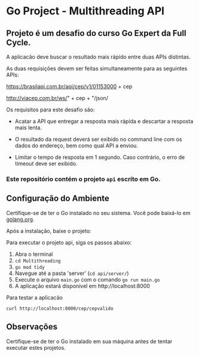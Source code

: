 # Go Project - Multithreading API

## Projeto é um desafio do curso <b>Go Expert</b> da Full Cycle.

A aplicacão deve buscar o resultado mais rápido entre duas APIs distintas.

As duas requisições devem ser feitas simultaneamente para as seguintes APIs:

https://brasilapi.com.br/api/cep/v1/01153000 + cep

http://viacep.com.br/ws/" + cep + "/json/

Os requisitos para este desafio são:

- Acatar a API que entregar a resposta mais rápida e descartar a resposta mais lenta.

- O resultado da request deverá ser exibido no command line com os dados do endereço, bem como qual API a enviou.

- Limitar o tempo de resposta em 1 segundo. Caso contrário, o erro de timeout deve ser exibido.


### Este repositório contém o projeto `api` escrito em Go.
 
## Configuração do Ambiente

Certifique-se de ter o Go instalado no seu sistema. Você pode baixá-lo em [golang.org](https://golang.org/dl/).

Após a instalação, baixe o projeto:
  
Para executar o projeto api, siga os passos abaixo:

1. Abra o terminal
2. `cd Multithreading `
3. `go mod tidy`
2. Navegue até a pasta 'server' (`cd api/server/`)
3. Execute o arquivo `main.go` com o comando `go run main.go`
4. A aplicação estará disponível em http://localhost:8000



Para testar a aplicacão

`curl http://localhost:8000/cep/cepvalido`


## Observações

Certifique-se de ter o Go instalado em sua máquina antes de tentar executar estes projetos.

